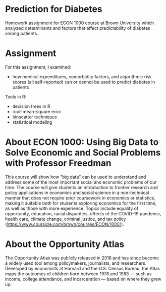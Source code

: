 # Prediction for Diabetes
Homework assignment for ECON 1000 course at Brown University which analyzed determinants and factors that affect predictability of diabetes among patients. 

# Assignment
For this assignment, I examined:
- how medical expenditures, comorbidity factors, and algorithmic risk scores (all self-reported) can or cannot be used to predict diabetes in patients 

Tools in R:
- decision trees in R
- root-mean-square error
- binscatter techniques
- statistical modeling

# About ECON 1000: Using Big Data to Solve Economic and Social Problems with Professor Freedman
This course will show how "big data" can be used to understand and address some of the most important social and economic problems of our time. The course will give students an introduction to frontier research and policy applications in economics and social science in a non-technical manner that does not require prior coursework in economics or statistics, making it suitable both for students exploring economics for the first time, as well as those with more experience. Topics include equality of opportunity, education, racial disparities, effects of the COVID-19 pandemic, health care, climate change, criminal justice, and tax policy (https://www.coursicle.com/brown/courses/ECON/1000/).

# About the Opportunity Atlas
The Opportunity Atlas was publicly released in 2018 and has since become a widely used tool among policymakers, journalists, and researchers. Developed by economists at Harvard and the U.S. Census Bureau, the Atlas maps the outcomes of children born between 1978 and 1983 — such as income, college attendance, and incarceration — based on where they grew up.
